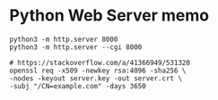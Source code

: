 # Python Web Server memo

```
python3 -m http.server 8000
python3 -m http.server --cgi 8000
```

```
# https://stackoverflow.com/a/41366949/531320
openssl req -x509 -newkey rsa:4096 -sha256 \
-nodes -keyout server.key -out server.crt \
-subj "/CN=example.com" -days 3650
```